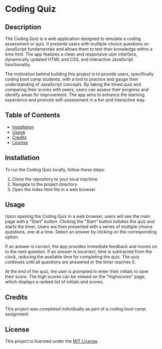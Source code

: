 <h1>Coding Quiz</h1>

<h2>Description</h2>

<p>The Coding Quiz is a web application designed to simulate a coding assessment or quiz. It presents users with multiple-choice questions on JavaScript fundamentals and allows them to test their knowledge within a time limit. The app features a clean and responsive user interface, dynamically updated HTML and CSS, and interactive JavaScript functionality.</p>

<p>The motivation behind building this project is to provide users, specifically coding boot camp students, with a tool to practice and gauge their understanding of JavaScript concepts. By taking the timed quiz and comparing their scores with peers, users can assess their progress and identify areas for improvement. The app aims to enhance the learning experience and promote self-assessment in a fun and interactive way.</p>

<h2>Table of Contents</h2>

<ul>
    <li><a href="#installation">Installation</a></li>
    <li><a href="#usage">Usage</a></li>
    <li><a href="#credits">Credits</a></li>
    <li><a href="#license">License</a></li>
</ul>

<h2>Installation</h2>

<p>To run the Coding Quiz locally, follow these steps:</p>

<ol>
    <li>Clone the repository to your local machine.</li>
    <li>Navigate to the project directory.</li>
    <li>Open the index.html file in a web browser.</li>
</ol>

<h2>Usage</h2>

<p>Upon opening the Coding Quiz in a web browser, users will see the main page with a "Start" button. Clicking the "Start" button initiates the quiz and starts the timer. Users are then presented with a series of multiple-choice questions, one at a time. Select an answer by clicking on the corresponding option.</p>

<p>If an answer is correct, the app provides immediate feedback and moves on to the next question. If an answer is incorrect, time is subtracted from the clock, reducing the available time for completing the quiz. The quiz continues until all questions are answered or the timer reaches 0.</p>

<p>At the end of the quiz, the user is prompted to enter their initials to save their score. The high scores can be viewed on the "Highscores" page, which displays a ranked list of initials and scores.</p>

<h2>Credits</h2>

<p>This project was completed individually as part of a coding boot camp assignment.</p>

<h2>License</h2>

<p>This project is licensed under the <a href="LICENSE">MIT License</a>.</p>
